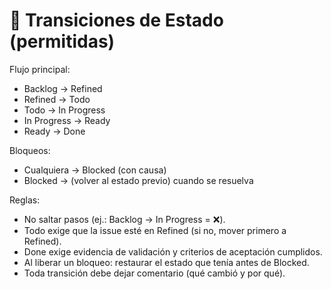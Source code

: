 # 🔄 Transiciones de Estado (permitidas)

Flujo principal:
- Backlog → Refined
- Refined → Todo
- Todo → In Progress
- In Progress → Ready
- Ready → Done

Bloqueos:
- Cualquiera → Blocked (con causa)
- Blocked → (volver al estado previo) cuando se resuelva

Reglas:
- No saltar pasos (ej.: Backlog → In Progress = ❌).
- Todo exige que la issue esté en Refined (si no, mover primero a Refined).
- Done exige evidencia de validación y criterios de aceptación cumplidos.
- Al liberar un bloqueo: restaurar el estado que tenía antes de Blocked.
- Toda transición debe dejar comentario (qué cambió y por qué).

